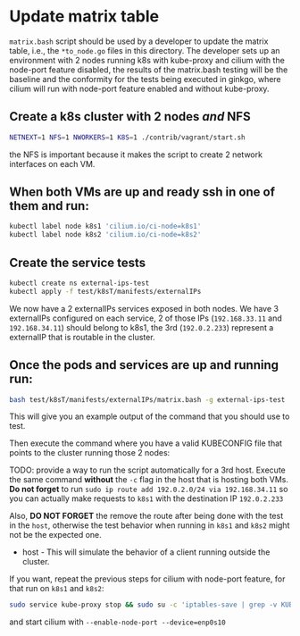 # Update matrix table

`matrix.bash` script should be used by a developer to update the matrix table,
i.e., the `*to_node.go` files in this directory. The developer sets up an
environment with 2 nodes running k8s with kube-proxy and cilium with the
node-port feature disabled, the results of the matrix.bash testing will be the
baseline and the conformity for the tests being executed in ginkgo, where cilium
will run with node-port feature enabled and without kube-proxy.

## Create a k8s cluster with 2 nodes *and* NFS

```bash
NETNEXT=1 NFS=1 NWORKERS=1 K8S=1 ./contrib/vagrant/start.sh
```

the NFS is important because it makes the script to create 2 network interfaces on each VM.

## When both VMs are up and ready ssh in one of them and run:
```bash
kubectl label node k8s1 'cilium.io/ci-node=k8s1'
kubectl label node k8s2 'cilium.io/ci-node=k8s2'
```

## Create the service tests

```bash
kubectl create ns external-ips-test
kubectl apply -f test/k8sT/manifests/externalIPs
```

We now have a 2 externalIPs services exposed in both nodes. We have 3 externalIPs
configured on each service, 2 of those IPs (`192.168.33.11` and `192.168.34.11`)
should belong to k8s1, the 3rd (`192.0.2.233`) represent a externalIP that is
routable in the cluster.

## Once the pods and services are up and running run:

```bash
bash test/k8sT/manifests/externalIPs/matrix.bash -g external-ips-test
```

This will give you an example output of the command that you should use to test.

Then execute the command where you have a valid KUBECONFIG file that points
to the cluster running those 2 nodes:

TODO: provide a way to run the script automatically for a 3rd host.
Execute the same command **without** the `-c` flag in the host that is hosting
both VMs. **Do not forget** to run `sudo ip route add 192.0.2.0/24 via 192.168.34.11` so
you can actually make requests to `k8s1` with the destination IP `192.0.2.233`

Also, **DO NOT FORGET** the remove the route after being done with the test in
the `host`, otherwise the test behavior when running in `k8s1` and `k8s2` might
not be the expected one.

* host - This will simulate the behavior of a client running outside the cluster.

If you want, repeat the previous steps for cilium with node-port feature, for
that run on `k8s1` and `k8s2`:

```bash
sudo service kube-proxy stop && sudo su -c 'iptables-save | grep -v KUBE | iptables-restore'
```

and start cilium with `--enable-node-port --device=enp0s10`
